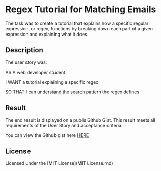 # Regex Tutorial for Matching Emails

The task was to create a tutorial that explains how a specific regular expression, or regex, functions by breaking down each part of a given expression and explaining what it does.

## Description

The user story was:

AS A web developer student

I WANT a tutorial explaining a specific regex

SO THAT I can understand the search pattern the regex defines



## Result

The end result is displayed on a publis Github Gist. This result meets all requirements of the User Story and acceptance criteria.

You can view the Github gist here [HERE](https://nafisa06.github.io/REGEX-Tutorial/)

## License
Licensed under the [MIT License](MIT License.md)


